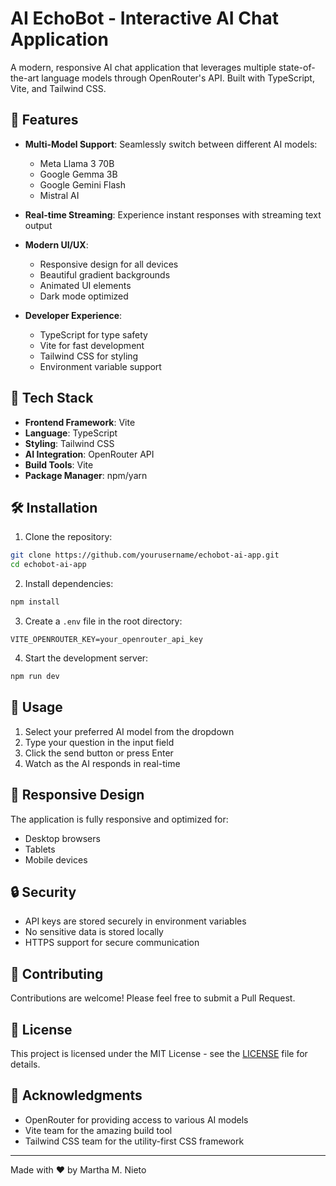 # AI EchoBot - Interactive AI Chat Application

A modern, responsive AI chat application that leverages multiple state-of-the-art language models through OpenRouter's API. Built with TypeScript, Vite, and Tailwind CSS.

## 🌟 Features

- **Multi-Model Support**: Seamlessly switch between different AI models:
  - Meta Llama 3 70B
  - Google Gemma 3B
  - Google Gemini Flash
  - Mistral AI

- **Real-time Streaming**: Experience instant responses with streaming text output
- **Modern UI/UX**: 
  - Responsive design for all devices
  - Beautiful gradient backgrounds
  - Animated UI elements
  - Dark mode optimized
- **Developer Experience**:
  - TypeScript for type safety
  - Vite for fast development
  - Tailwind CSS for styling
  - Environment variable support

## 🚀 Tech Stack

- **Frontend Framework**: Vite
- **Language**: TypeScript
- **Styling**: Tailwind CSS
- **AI Integration**: OpenRouter API
- **Build Tools**: Vite
- **Package Manager**: npm/yarn

## 🛠️ Installation

1. Clone the repository:
```bash
git clone https://github.com/yourusername/echobot-ai-app.git
cd echobot-ai-app
```

2. Install dependencies:
```bash
npm install
```

3. Create a `.env` file in the root directory:
```env
VITE_OPENROUTER_KEY=your_openrouter_api_key
```

4. Start the development server:
```bash
npm run dev
```

## 🔧 Usage

1. Select your preferred AI model from the dropdown
2. Type your question in the input field
3. Click the send button or press Enter
4. Watch as the AI responds in real-time

## 📱 Responsive Design

The application is fully responsive and optimized for:
- Desktop browsers
- Tablets
- Mobile devices

## 🔒 Security

- API keys are stored securely in environment variables
- No sensitive data is stored locally
- HTTPS support for secure communication

## 🤝 Contributing

Contributions are welcome! Please feel free to submit a Pull Request.

## 📄 License

This project is licensed under the MIT License - see the [LICENSE](LICENSE) file for details.

## 🙏 Acknowledgments

- OpenRouter for providing access to various AI models
- Vite team for the amazing build tool
- Tailwind CSS team for the utility-first CSS framework

---

Made with ❤️ by Martha M. Nieto